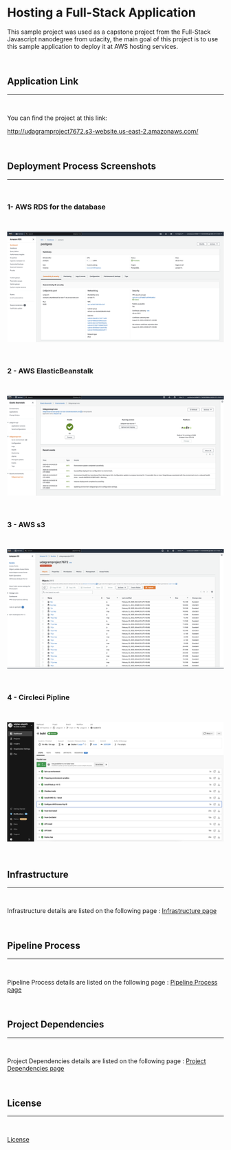 # Hosting a Full-Stack Application

This sample project was used as a capstone project from the Full-Stack Javascript nanodegree from udacity, the main goal of this project is to use this sample application to deploy it at AWS hosting services.

<br>

## Application Link

---

<br>

You can find the project at this link:

http://udagramproject7672.s3-website.us-east-2.amazonaws.com/

<br>

## Deployment Process Screenshots

---

<br>

### 1- AWS RDS for the database

<br>

![RDB](./documentation/images/RDB.png)

<br>

### 2 - AWS ElasticBeanstalk

<br>

![EB](./documentation/images/EB.png)

<br>

### 3 - AWS s3

<br>

![S3](./documentation/images/s3.png)

<br>

### 4 - Circleci Pipline

<br>

![pipline-1](./documentation/images/pipline-1.png)

<br>

## Infrastructure

---

<br>

Infrastructure details are listed on the following page : [Infrastructure page](./documentation/Infrastructure.md)

<br>

## Pipeline Process

---

<br>

Pipeline Process details are listed on the following page : [Pipeline Process page](./documentation/Pipeline.md)

<br>

## Project Dependencies

---

<br>

Project Dependencies details are listed on the following page : [Project Dependencies page](./documentation/Dependencies.md)

<br>

## License

---

<br>

[License](LICENSE.txt)
